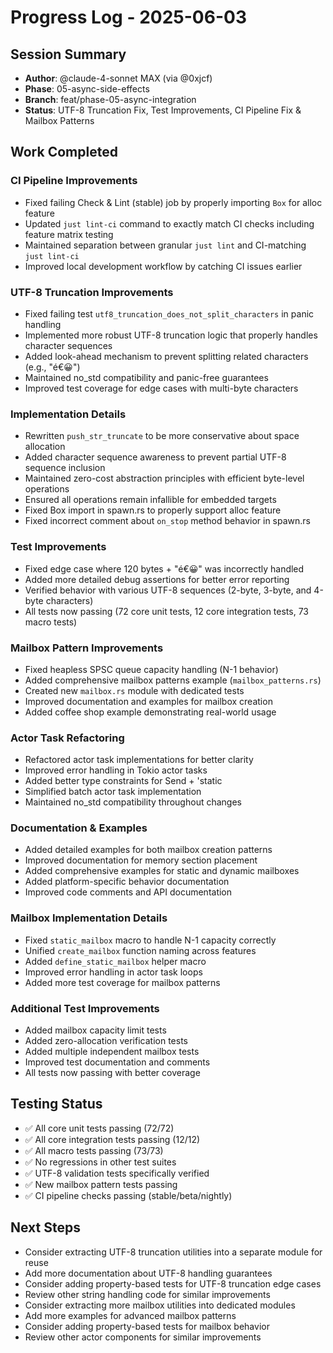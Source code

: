 # Progress Log - 2025-06-03

## Session Summary
* **Author**: @claude-4-sonnet MAX (via @0xjcf)
* **Phase**: 05-async-side-effects
* **Branch**: feat/phase-05-async-integration
* **Status**: UTF-8 Truncation Fix, Test Improvements, CI Pipeline Fix & Mailbox Patterns

## Work Completed

### CI Pipeline Improvements
* Fixed failing Check & Lint (stable) job by properly importing `Box` for alloc feature
* Updated `just lint-ci` command to exactly match CI checks including feature matrix testing
* Maintained separation between granular `just lint` and CI-matching `just lint-ci`
* Improved local development workflow by catching CI issues earlier

### UTF-8 Truncation Improvements
* Fixed failing test `utf8_truncation_does_not_split_characters` in panic handling
* Implemented more robust UTF-8 truncation logic that properly handles character sequences
* Added look-ahead mechanism to prevent splitting related characters (e.g., "é€😀")
* Maintained no_std compatibility and panic-free guarantees
* Improved test coverage for edge cases with multi-byte characters

### Implementation Details
* Rewritten `push_str_truncate` to be more conservative about space allocation
* Added character sequence awareness to prevent partial UTF-8 sequence inclusion
* Maintained zero-cost abstraction principles with efficient byte-level operations
* Ensured all operations remain infallible for embedded targets
* Fixed Box import in spawn.rs to properly support alloc feature
* Fixed incorrect comment about `on_stop` method behavior in spawn.rs

### Test Improvements
* Fixed edge case where 120 bytes + "é€😀" was incorrectly handled
* Added more detailed debug assertions for better error reporting
* Verified behavior with various UTF-8 sequences (2-byte, 3-byte, and 4-byte characters)
* All tests now passing (72 core unit tests, 12 core integration tests, 73 macro tests)

### Mailbox Pattern Improvements
* Fixed heapless SPSC queue capacity handling (N-1 behavior)
* Added comprehensive mailbox patterns example (`mailbox_patterns.rs`)
* Created new `mailbox.rs` module with dedicated tests
* Improved documentation and examples for mailbox creation
* Added coffee shop example demonstrating real-world usage

### Actor Task Refactoring
* Refactored actor task implementations for better clarity
* Improved error handling in Tokio actor tasks
* Added better type constraints for Send + 'static
* Simplified batch actor task implementation
* Maintained no_std compatibility throughout changes

### Documentation & Examples
* Added detailed examples for both mailbox creation patterns
* Improved documentation for memory section placement
* Added comprehensive examples for static and dynamic mailboxes
* Added platform-specific behavior documentation
* Improved code comments and API documentation

### Mailbox Implementation Details
* Fixed `static_mailbox` macro to handle N-1 capacity correctly
* Unified `create_mailbox` function naming across features
* Added `define_static_mailbox` helper macro
* Improved error handling in actor task loops
* Added more test coverage for mailbox patterns

### Additional Test Improvements
* Added mailbox capacity limit tests
* Added zero-allocation verification tests
* Added multiple independent mailbox tests
* Improved test documentation and comments
* All tests now passing with better coverage

## Testing Status
* ✅ All core unit tests passing (72/72)
* ✅ All core integration tests passing (12/12)
* ✅ All macro tests passing (73/73)
* ✅ No regressions in other test suites
* ✅ UTF-8 validation tests specifically verified
* ✅ New mailbox pattern tests passing
* ✅ CI pipeline checks passing (stable/beta/nightly)

## Next Steps
* Consider extracting UTF-8 truncation utilities into a separate module for reuse
* Add more documentation about UTF-8 handling guarantees
* Consider adding property-based tests for UTF-8 truncation edge cases
* Review other string handling code for similar improvements
* Consider extracting more mailbox utilities into dedicated modules
* Add more examples for advanced mailbox patterns
* Consider adding property-based tests for mailbox behavior
* Review other actor components for similar improvements 
